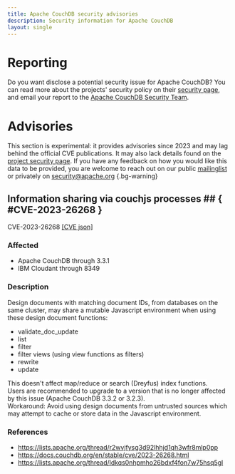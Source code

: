 ```yaml
---
title: Apache CouchDB security advisories
description: Security information for Apache CouchDB
layout: single
---
```


# Reporting

Do you want disclose a potential security issue for Apache CouchDB? You can read more about the projects' security policy on their [security page](None), and email your report to the  [Apache CouchDB Security Team](mailto:security@couchdb.apache.org).

# Advisories

This section is experimental: it provides advisories since 2023 and may lag behind the official CVE publications. It may also lack details found on the [project security page](None). If you have any feedback on how you would like this data to be provided, you are welcome to reach out on our public [mailinglist](/mailinglist) or privately on [security@apache.org](mailto:security@apache.org)
{.bg-warning}

## Information sharing via couchjs processes ## { #CVE-2023-26268 }

CVE-2023-26268 [\[CVE json\]](./CVE-2023-26268.cve.json)

### Affected

* Apache CouchDB through 3.3.1
* IBM Cloudant through 8349


### Description

<span style="background-color: rgb(255, 255, 255);">Design documents with matching document IDs, from databases on the same cluster, may share a mutable Javascript environment when using these design document functions:<br><ul><li><span style="background-color: rgb(255, 255, 255);">validate_doc_update<br></span></li><li><span style="background-color: rgb(255, 255, 255);">list<br></span></li><li><span style="background-color: rgb(255, 255, 255);">filter<br></span></li><li><span style="background-color: rgb(255, 255, 255);">filter views (using view functions as filters)<br></span></li><li><span style="background-color: rgb(255, 255, 255);"><span style="background-color: rgb(255, 255, 255);">r</span><span style="background-color: rgb(255, 255, 255);">ewrite</span><br></span></li><li><span style="background-color: rgb(255, 255, 255);"><span style="background-color: rgb(255, 255, 255);">update<br></span></span></li></ul></span><div><span style="background-color: rgb(255, 255, 255);">This doesn't affect map/reduce or search (Dreyfus) index functions.</span></div><div><span style="background-color: rgb(255, 255, 255);"><span style="background-color: rgb(255, 255, 255);">Users are recommended to upgrade to a version that is no longer affected by this issue (Apache CouchDB 3.3.2 or 3.2.3).</span></span></div><div><span style="background-color: rgb(255, 255, 255);">Workaround: Avoid using design documents from untrusted sources which may attempt to cache or store data in the Javascript environment.</span></div>

### References
* https://lists.apache.org/thread/r2wvjfysg3d92lhhjd1qh3wfr8mlp0pp
* https://docs.couchdb.org/en/stable/cve/2023-26268.html
* https://lists.apache.org/thread/ldkqs0nhpmho26bdxf4fon7w75hsq5gl
